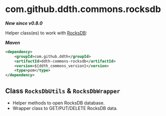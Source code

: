 # com.github.ddth.commons.rocksdb

***New since v0.8.0***

Helper class(es) to work with [RocksDB](http://rocksdb.org):

***Maven***

```xml
<dependency>
    <groupId>com.github.ddth</groupId>
    <artifactId>ddth-commons-rocksdb</artifactId>
    <version>${ddth_commons_version}</version>
    <type>pom</type>
</dependency>
```

## Class `RocksDbUtils` & `RocksDbWrapper`

- Helper methods to open RocksDB database.
- Wrapper class to GET/PUT/DELETE RocksDB data.
